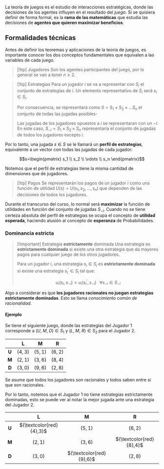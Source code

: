 
La teoría de juegos es el estudio de interacciones estratégicas, donde las decisiones de los agentes influyen en el resultado del *juego*. Si se quisiera definir de forma formal, es la **rama de las matemáticas** que estudia las decisiones de **agentes que quieren maximizar beneficios**. 

## Formalidades técnicas 

Antes de definir los teoremas y aplicaciones de la teoría de juegos, es importante conocer los dos conceptos fundamentales que equivalen a las variables de cada juego. 

>[!tip] Jugadores 
>Son los agentes participantes del juego, por lo general se van a tener $n\geq 2$. 

>[!tip] Estrategias 
>Para un jugador $i$ se va a representar con $S_i$ el conjunto de estrategias de $i$. Un elemento representativo de $S_i$ será $s_i\in S_i$. 
>
>Por consecuencia, se representará como $S=S_1\times S_2\times\dots S_n$ el conjunto de todas las jugadas posibles-
>
>Las jugadas de los jugadores opuestos a $i$ se representaran con un $-i$. En este caso, $S_{-i}=S_1\times S_2\times S_n$ representaría el conjunto de jugadas de todos los jugadores excepto $i$. 

Por lo tanto, una jugada $s\in S$ se le llamará un **perfil de estrategias**, equivalente a un vector con todas las jugadas de cada jugador: 

$$s=\begin{pmatrix}
s_1 \\
s_2 \\
\vdots \\
s_n
\end{pmatrix}$$

Notemos que el perfil de estrategias tiene la misma cantidad de dimensiones que de jugadores. 

>[!tip] Pagos 
>Se representarán los pagos de un jugador $i$ como una función de utilidad $U(s)=U(s_1,s_2,\dots,s_n)$ que dependen de las decisiones de todos los jugadores. 

Durante el transcurso del curso, lo normal será **maximizar** la función de utilidades en función del conjunto de jugadas $S_{-i}$. Cuando no se tiene certeza absoluta del perfil de estrategias se ocupa el concepto de **utilidad esperada**, haciendo alusión al concepto de **esperanza** de Probabilidades. 

###  Dominancia estricta 

>[!important] Estrategia **estrictamente** dominada 
>Una estrategia es **estrictamente dominada** si existe una otra estrategia que da mayores pagos para cualquier juego de los otros jugadores.
>
>Para un jugador $i$, una estrategia $s_i\in S_i$ es **estrictamente dominada** si existe una estrategia $s_{i}^{'}\in S_i$ tal que: 
>
>$$u_i(s_i,s_{-i})<u_i(s_{i}^{'},s_{-i})\;\;\;\forall s_{-i}\in S_{-i}$$

Algo a considerar es que **los jugadores racionales no juegan estrategias estrictamente dominadas**. Esto se llama *conocimiento común de racionalidad*. 

#### Ejemplo 

Se tiene el siguiente juego, donde las estrategias del Jugador $1$ corresponde a $(U,\; M,\; D)\in S_1$ y $(L,\; M,\; R)\in S_2$ para el Jugador $2$. 


|       |  **L**  |  **M**  |  **R**  |
|:-----:|:-------:|:-------:|:-------:|
| **U** | $(4,3)$ | $(5,1)$ | $(6,2)$ |
| **M** | $(2,1)$ | $(3,6)$ | $(8,4)$ |
| **D** | $(3,0)$ | $(9,6)$ | $(2,8)$ |


Se asume que todos los jugadores son racionales y todos saben entre sí que son racionales. 

Por lo tanto, notemos que el Jugador $1$ no tiene estrategias estrictamente dominadas, esto se puede ver al notar la mejor jugada ante una estrategia del Jugador $2$. 

|       |          **L**           |          **M**           |          **R**           |
|:-----:|:------------------------:|:------------------------:|:------------------------:|
| **U** | $(\textcolor{red}{4},3)$ |         $(5,1)$          |         $(6,2)$          |
| **M** |         $(2,1)$          |         $(3,6)$          | $(\textcolor{red}{8},4)$ |
| **D** |         $(3,0)$          | $(\textcolor{red}{9},6)$ |         $(2,8)$          |